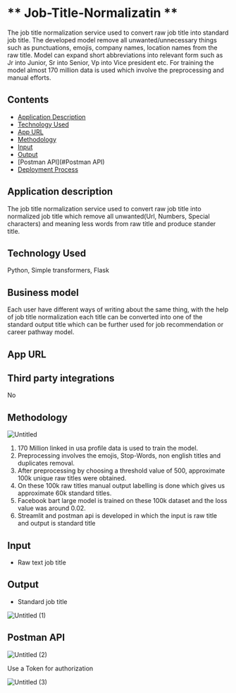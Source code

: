 #                                                ** Job-Title-Normalizatin **
The job title normalization service used to convert raw job title into standard job title. The developed model remove all unwanted/unnecessary things such as punctuations, emojis, company names, location names from the raw title. Model can expand short abbreviations into relevant form such as Jr into Junior, Sr into Senior, Vp into Vice president etc. For training the model almost 170 million data is used which involve the preprocessing and manual efforts.
    
## Contents
- [Application Description](#Application-Description)
- [Technology Used](#Technology-Used)
- [App URL](#App-URL)
- [Methodology](#Methodology)
- [Input](#Input)
- [Output](#Output)
- [Postman API](#Postman API)
- [Deployment Process](#Deployment-Process)


##                                                 **Application description**

The job title normalization service used to convert raw job title into normalized job title which remove all unwanted(Url, Numbers, Special characters) and meaning less words from raw title and produce stander title.

## **Technology Used**

Python, Simple transformers, Flask

## **Business model**

Each user have different ways of writing about the same thing, with the help of job title normalization each title can be converted into one of the standard output title which can be further used for job recommendation or career pathway model.

## **App URL**

[](https://resume-parser.resume.io/parse)

## **Third party integrations**

No

## Methodology

![Untitled](https://user-images.githubusercontent.com/101692969/233233319-35c8a7a1-0b4a-4274-82bf-83003e35b018.png)


1. 170 Million linked in usa profile data is used to train the model.
2. Preprocessing involves the emojis, Stop-Words, non english titles and duplicates removal.
3. After preprocessing by choosing a threshold value of 500, approximate 100k unique raw titles were obtained.
4. On these 100k raw titles manual output labelling is done which gives us approximate 60k standard titles.
5. Facebook bart large model is trained on these 100k dataset and the loss value was around 0.02.
6. Streamlit and postman api is developed in which the input is raw title and output is standard    title

## Input
- Raw text job title

## Output
- Standard job title

![Untitled (1)](https://user-images.githubusercontent.com/101692969/233233518-94333135-471a-41d2-8cb8-0a0c1cdeb669.png)

## Postman API

![Untitled (2)](https://user-images.githubusercontent.com/101692969/233233621-3ace3709-05aa-4f72-8cf3-f8804a242077.png)

Use a Token for authorization

![Untitled (3)](https://user-images.githubusercontent.com/101692969/233233672-ec979413-ef12-4ef1-9c0f-e4b7f9aeea18.png)

